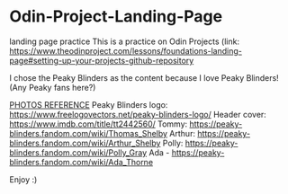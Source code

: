 # Odin-Project-Landing-Page
landing page practice
This is a practice on Odin Projects (link: https://www.theodinproject.com/lessons/foundations-landing-page#setting-up-your-projects-github-repository

I chose the Peaky Blinders as the content because I love Peaky Blinders! (Any Peaky fans here?)

<ins>PHOTOS REFERENCE</ins>
Peaky Blinders logo: https://www.freelogovectors.net/peaky-blinders-logo/
Header cover: https://www.imdb.com/title/tt2442560/
Tommy: https://peaky-blinders.fandom.com/wiki/Thomas_Shelby
Arthur: https://peaky-blinders.fandom.com/wiki/Arthur_Shelby
Polly: https://peaky-blinders.fandom.com/wiki/Polly_Gray
Ada - https://peaky-blinders.fandom.com/wiki/Ada_Thorne

Enjoy :)